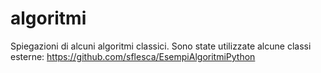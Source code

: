 # algoritmi

Spiegazioni di alcuni algoritmi classici. Sono state utilizzate alcune classi esterne: https://github.com/sflesca/EsempiAlgoritmiPython
